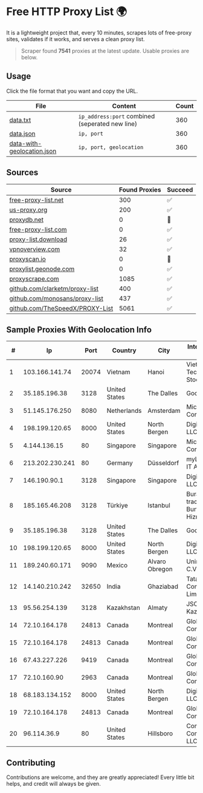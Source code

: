 
# Free HTTP Proxy List 🌍

It is a lightweight project that, every 10 minutes, scrapes lots of free-proxy sites, validates if it works, and serves a clean proxy list.


> Scraper found **7541** proxies at the latest update. Usable proxies are below.

## Usage

Click the file format that you want and copy the URL.


|File|Content|Count|
|----|-------|-----|
|[data.txt](https://raw.githubusercontent.com/themiralay/Proxy-List-World/master/data.txt)|`ip_address:port` combined (seperated new line)|360|
|[data.json](https://raw.githubusercontent.com/themiralay/Proxy-List-World/master/data.json)|`ip, port`|360|
|[data-with-geolocation.json](https://raw.githubusercontent.com/themiralay/Proxy-List-World/master/data-with-geolocation.json)|`ip, port, geolocation`|360|

## Sources

|Source|Found Proxies|Succeed|
|------|-------------|-------|
|[free-proxy-list.net](https://free-proxy-list.net)|300|✅|
|[us-proxy.org](https://www.us-proxy.org)|200|✅|
|[proxydb.net](http://proxydb.net)|0|🚫|
|[free-proxy-list.com](https://free-proxy-list.com/?page=&port=&type%5B%5D=http&type%5B%5D=https&up_time=0&search=Search)|0|✅|
|[proxy-list.download](https://www.proxy-list.download/HTTP)|26|✅|
|[vpnoverview.com](https://vpnoverview.com/privacy/anonymous-browsing/free-proxy-servers)|32|✅|
|[proxyscan.io](https://www.proxyscan.io)|0|🚫|
|[proxylist.geonode.com](https://proxylist.geonode.com/api/proxy-list?limit=300&page=1&sort_by=lastChecked&sort_type=desc&protocols=http,https)|0|✅|
|[proxyscrape.com](https://api.proxyscrape.com/v2/?request=displayproxies&protocol=http&timeout=10000&country=all&ssl=all&anonymity=all)|1085|✅|
|[github.com/clarketm/proxy-list](https://raw.githubusercontent.com/clarketm/proxy-list/master/proxy-list-raw.txt)|400|✅|
|[github.com/monosans/proxy-list](https://raw.githubusercontent.com/monosans/proxy-list/main/proxies/http.txt)|437|✅|
|[github.com/TheSpeedX/PROXY-List](https://raw.githubusercontent.com/TheSpeedX/PROXY-List/master/http.txt)|5061|✅|


## Sample Proxies With Geolocation Info

|#|Ip|Port|Country|City|Internet Service Provider|
|-|--|----|-------|----|-------------------------|
|1|103.166.141.74|20074|Vietnam|Hanoi|Viet NAM Cloud Technology Joint Stock Company|
|2|35.185.196.38|3128|United States|The Dalles|Google LLC|
|3|51.145.176.250|8080|Netherlands|Amsterdam|Microsoft Corporation|
|4|198.199.120.65|8000|United States|North Bergen|DigitalOcean, LLC|
|5|4.144.136.15|80|Singapore|Singapore|Microsoft Corporation|
|6|213.202.230.241|80|Germany|Düsseldorf|myLoc managed IT AG|
|7|146.190.90.1|3128|Singapore|Singapore|DigitalOcean, LLC|
|8|185.165.46.208|3128|Türkiye|Istanbul|Burak Buylu trading as BurtiNET Internet Hizmetleri|
|9|35.185.196.38|3128|United States|The Dalles|Google LLC|
|10|198.199.120.65|8000|United States|North Bergen|DigitalOcean, LLC|
|11|189.240.60.171|9090|Mexico|Alvaro Obregon|Uninet S.A. de C.V.|
|12|14.140.210.242|32650|India|Ghaziabad|Tata Communications Limited|
|13|95.56.254.139|3128|Kazakhstan|Almaty|JSC Kazakhtelecom|
|14|72.10.164.178|24813|Canada|Montreal|GloboTech Communications|
|15|72.10.164.178|24813|Canada|Montreal|GloboTech Communications|
|16|67.43.227.226|9419|Canada|Montreal|GloboTech Communications|
|17|72.10.160.90|2963|Canada|Montreal|GloboTech Communications|
|18|68.183.134.152|8000|United States|North Bergen|DigitalOcean, LLC|
|19|72.10.164.178|24813|Canada|Montreal|GloboTech Communications|
|20|96.114.36.9|80|United States|Hillsboro|Comcast Cable Communications, LLC|



## Contributing

Contributions are welcome, and they are greatly appreciated! Every
little bit helps, and credit will always be given.

